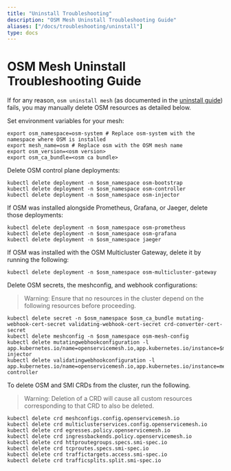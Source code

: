 ```yaml
---
title: "Uninstall Troubleshooting"
description: "OSM Mesh Uninstall Troubleshooting Guide"
aliases: ["/docs/troubleshooting/uninstall"]
type: docs
---
```


# OSM Mesh Uninstall Troubleshooting Guide

If for any reason, `osm uninstall mesh` (as documented in the [uninstall guide](/docs/guides/uninstall/)) fails, you may manually delete OSM resources as detailed below.

Set environment variables for your mesh:
```console
export osm_namespace=osm-system # Replace osm-system with the namespace where OSM is installed
export mesh_name=osm # Replace osm with the OSM mesh name
export osm_version=<osm version>
export osm_ca_bundle=<osm ca bundle>
```

Delete OSM control plane deployments:
```console
kubectl delete deployment -n $osm_namespace osm-bootstrap
kubectl delete deployment -n $osm_namespace osm-controller
kubectl delete deployment -n $osm_namespace osm-injector
```

If OSM was installed alongside Prometheus, Grafana, or Jaeger, delete those deployments:
```console
kubectl delete deployment -n $osm_namespace osm-prometheus
kubectl delete deployment -n $osm_namespace osm-grafana
kubectl delete deployment -n $osm_namespace jaeger
```

If OSM was installed with the OSM Multicluster Gateway, delete it by running the following:
```console
kubectl delete deployment -n $osm_namespace osm-multicluster-gateway
```

Delete OSM secrets, the meshconfig, and webhook configurations:
> Warning: Ensure that no resources in the cluster depend on the following resources before proceeding.
```console
kubectl delete secret -n $osm_namespace $osm_ca_bundle mutating-webhook-cert-secret validating-webhook-cert-secret crd-converter-cert-secret
kubectl delete meshconfig -n $osm_namespace osm-mesh-config
kubectl delete mutatingwebhookconfiguration -l app.kubernetes.io/name=openservicemesh.io,app.kubernetes.io/instance=$mesh_name,app.kubernetes.io/version=$osm_version,app=osm-injector
kubectl delete validatingwebhookconfiguration -l app.kubernetes.io/name=openservicemesh.io,app.kubernetes.io/instance=mesh_name,app.kubernetes.io/version=$osm_version,app=osm-controller
```

To delete OSM and SMI CRDs from the cluster, run the following.
> Warning: Deletion of a CRD will cause all custom resources corresponding to that CRD to also be deleted.
```console
kubectl delete crd meshconfigs.config.openservicemesh.io
kubectl delete crd multiclusterservices.config.openservicemesh.io
kubectl delete crd egresses.policy.openservicemesh.io
kubectl delete crd ingressbackends.policy.openservicemesh.io
kubectl delete crd httproutegroups.specs.smi-spec.io
kubectl delete crd tcproutes.specs.smi-spec.io
kubectl delete crd traffictargets.access.smi-spec.io
kubectl delete crd trafficsplits.split.smi-spec.io
```